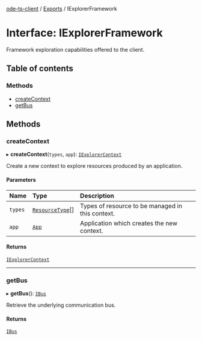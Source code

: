 [ode-ts-client](../README.md) / [Exports](../modules.md) / IExplorerFramework

# Interface: IExplorerFramework

Framework exploration capabilities offered to the client.

## Table of contents

### Methods

- [createContext](IExplorerFramework.md#createcontext)
- [getBus](IExplorerFramework.md#getbus)

## Methods

### createContext

▸ **createContext**(`types`, `app`): [`IExplorerContext`](IExplorerContext.md)

Create a new context to explore resources produced by an application.

#### Parameters

| Name | Type | Description |
| :------ | :------ | :------ |
| `types` | [`ResourceType`](../modules.md#resourcetype)[] | Types of resource to be managed in this context. |
| `app` | [`App`](../modules.md#app) | Application which creates the new context. |

#### Returns

[`IExplorerContext`](IExplorerContext.md)

___

### getBus

▸ **getBus**(): [`IBus`](IBus.md)

Retrieve the underlying communication bus.

#### Returns

[`IBus`](IBus.md)
